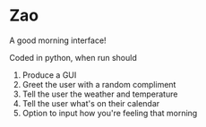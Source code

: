 # Zao
A good morning interface!

Coded in python, when run should
1. Produce a GUI 
2. Greet the user with a random compliment
3. Tell the user the weather and temperature
4. Tell the user what's on their calendar
5. Option to input how you're feeling that morning



